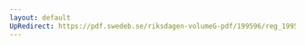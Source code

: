 ```yaml
---
layout: default
UpRedirect: https://pdf.swedeb.se/riksdagen-volumeG-pdf/199596/reg_199596/reg_199596_0074.pdf
---
```


